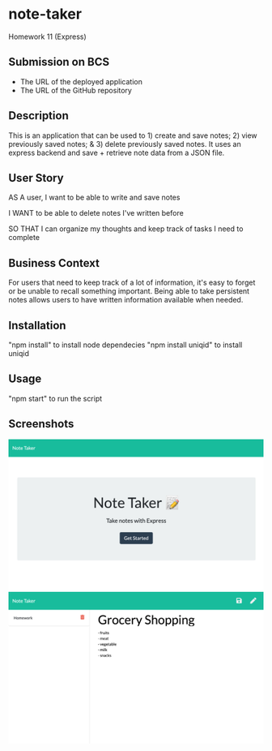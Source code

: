 # note-taker
Homework 11 (Express)

## Submission on BCS
* The URL of the deployed application
* The URL of the GitHub repository

## Description

This is an application that can be used to 1) create and save notes; 2) view previously saved notes; & 3) delete previously saved notes. It uses an express backend and save + retrieve note data from a JSON file.

## User Story

AS A user, I want to be able to write and save notes

I WANT to be able to delete notes I've written before

SO THAT I can organize my thoughts and keep track of tasks I need to complete

## Business Context

For users that need to keep track of a lot of information, it's easy to forget or be unable to recall something important. Being able to take persistent notes allows users to have written information available when needed.

## Installation
"npm install" to install node dependecies
"npm install uniqid" to install uniqid

## Usage
"npm start" to run the script

## Screenshots
![App Screenshot](public/assets/images/1.png)
![App Screenshot](public/assets/images/2.png)
